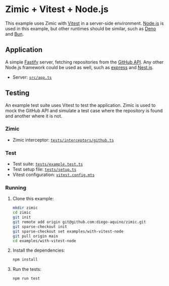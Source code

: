 <h1>
  Zimic + Vitest + Node.js
</h2>

This example uses Zimic with [Vitest](https://vitest.dev) in a server-side environment. [Node.js](https://nodejs.org) is
used in this example, but other runtimes should be similar, such as [Deno](https://deno.com) and [Bun](https://bun.sh).

## Application

A simple [Fastify](https://fastify.dev) server, fetching repositories from the
[GitHub API](https://docs.github.com/en/rest). Any other Node.js framework could be used as well, such as
[express](https://expressjs.com) and [Nest.js](https://nestjs.com).

- Server: [`src/app.ts`](./src/app.ts)

## Testing

An example test suite uses Vitest to test the application. Zimic is used to mock the GitHub API and simulate a test case
where the repository is found and another where it is not.

### Zimic

- Zimic interceptor: [`tests/interceptors/github.ts`](./tests/interceptors/github.ts)

### Test

- Test suite: [`tests/example.test.ts`](./tests/example.test.ts)
- Test setup file: [`tests/setup.ts`](./tests/setup.ts)
- Vitest configuration: [`vitest.config.mts`](./vitest.config.mts)

### Running

1. Clone this example:

   ```bash
   mkdir zimic
   cd zimic
   git init
   git remote add origin git@github.com:diego-aquino/zimic.git
   git sparse-checkout init
   git sparse-checkout set examples/with-vitest-node
   git pull origin main
   cd examples/with-vitest-node
   ```

2. Install the dependencies:

   ```bash
   npm install
   ```

3. Run the tests:

   ```bash
   npm run test
   ```
